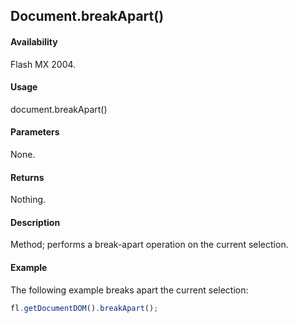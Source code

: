 ## Document.breakApart()

#### Availability

Flash MX 2004.

#### Usage

document.breakApart()

#### Parameters

None.

#### Returns

Nothing.

#### Description

Method; performs a break-apart operation on the current selection.

#### Example

The following example breaks apart the current selection:
```javascript
fl.getDocumentDOM().breakApart();

```
